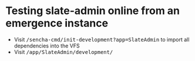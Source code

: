 # Testing slate-admin online from an emergence instance
- Visit <kbd>/sencha-cmd/init-development?app=SlateAdmin</kbd> to import all dependencies into the VFS
- Visit <kbd>/app/SlateAdmin/development/</kbd>